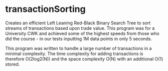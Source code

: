 # transactionSorting
Creates an efficient Left Leaning Red-Black Binary Search Tree to sort streams of transactions based upon trade value. This program was for a University CWK and achieved some of the highest speeds from those who did the course - in our tests inputting 1M data points in only 5 seconds.

This program was written to handle a large number of transactions in a minimal complexity. The time complexity for adding transactions is therefore O(2log2(N)) and the space complexity O(N) with an additional O(1) stored.
